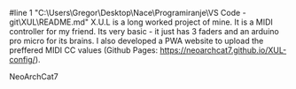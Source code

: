 #line 1 "C:\\Users\\Gregor\\Desktop\\Nace\\Programiranje\\VS Code - git\\XUL\\README.md"
X.U.L is a long worked project of mine. It is a MIDI controller for my friend. Its very basic - it just has 3 faders and an arduino pro micro for its brains. I also developed a PWA website to upload the preffered MIDI CC values (Github Pages: https://neoarchcat7.github.io/XUL-config/).

NeoArchCat7
